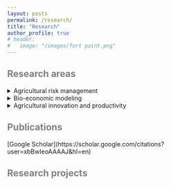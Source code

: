 ```yaml
---
layout: posts
permalink: /research/
title: "Research"
author_profile: true
# header:
#   image: "/images/fort point.png"
---
```


<h2 style="color:grey">Research areas</h2>

<details>
<summary>Agricultural risk management</summary>
<p style="color:grey">Agricultural production is an intrinsically risky business that constantly faces many sources of risks, such as production risks, market risks, institutional risks, and personal risks. To cope with agricultural risks, farmers rely on a number of technical and institutional options, including a variety of farm management practices, fertilizer and pesticide use, irrigation, disease monitoring, as well as crop insurance. My current research takes an integrated, bio-economic approach to assessing the role of these various risk management strategies in improving farmers’ welfare and helping to secure global food supplies. </p>
</details>  


<details>
<summary>Bio-economic modeling</summary>
<p style="color:grey">With my interdisciplinary background in both agricultural sciences and applied economics, my research aims to create and apply bio-economic models using a spatio-temporal approach to access the impact of crop diseases. I have conducted research and published papers on the economic impact of wheat rust diseases and the benefits of agricultural R&D for global wheat production. </p>
</details>  


<details>
<summary>Agricultural innovation and productivity</summary>
<p style="color:grey">Investment in agricultural innovation plays an important role in maintaining and improving agricultural productivity for sustainable development. The global landscape of investment in agricutlural research and development (R&D) changes over time, which have siginficant impact on global food supply and economic development. My research investigates both the historical and future trends in global agricultural R&D investments and explores their social and economic implications. </p>
</details>  

<h2 style="color:grey">Publications</h2>
[Google Scholar](https://scholar.google.com/citations?user=xbBwIeoAAAAJ&hl=en)  

<h2 style="color:grey">Research projects</h2>